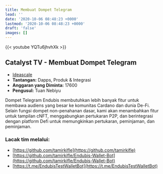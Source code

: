 ```yaml
---
title: Membuat Dompet Telegram
lead: ''
date: '2020-10-06 08:48:23 +0000'
lastmod: '2020-10-06 08:48:23 +0000'
draft: 'false'
images: []
---
```


{{&lt;  youtube YQTu6jhvhXk &gt;}}

## Catalyst TV - Membuat Dompet Telegram

- [Ideascale](https://cardano.ideascale.com/c/idea/420625)
- **Tantangan:** Dapps, Produk &amp; Integrasi
- **Anggaran yang Diminta:** 17600
- **Pengusul:** Tuan Nebiyu

Dompet Telegram Endubis membutuhkan lebih banyak fitur untuk membawa audiens yang besar ke komunitas Cardano dan dunia De-Fi. Selain fungsi dompet non-penahanan dasar, kami akan menambahkan fitur untuk tampilan cNFT, menggabungkan pertukaran P2P, dan berintegrasi dengan platform Defi untuk memungkinkan pertukaran, peminjaman, dan peminjaman.

### Lacak tim melalui:

- [https://github.com/tamirkifle](https://github.com/tamirkifle)
- [https://github.com/tamirkifle/Endubis-Wallet-Bot](https://github.com/tamirkifle/Endubis-Wallet-Bot)
- [https://t.me/EndubisTestWalletBot](https://t.me/EndubisTestWalletBot)
